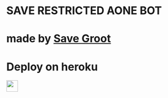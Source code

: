 # SAVE RESTRICTED AONE BOT
# made by [Save Groot](http://t.me/savegroot) 

 
# Deploy on heroku


<a href="https://dashboard.heroku.com/new?template=https://github.com/Aksavegroot/save-rs-test-1by-ak">
     <img height="30px" src="https://img.shields.io/badge/Deploy%20To%20Heroku-blueviolet?style=for-the-badge&logo=heroku">
  </a>

